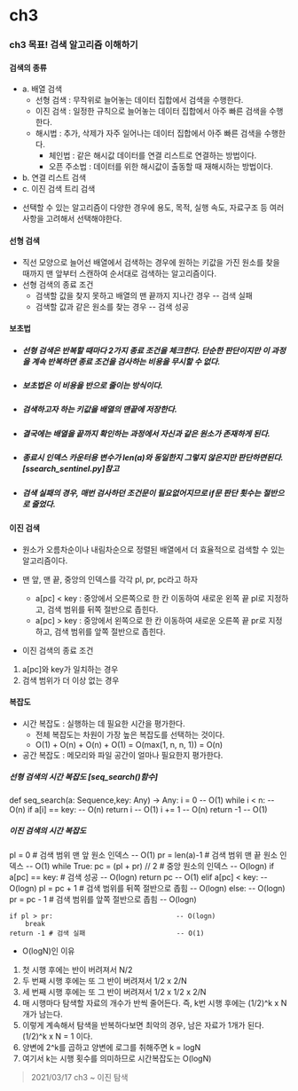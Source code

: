 # ch3
### ch3 목표! 검색 알고리즘 이해하기 

#### 검색의 종류
* a. 배열 검색
  * 선형 검색 : 무작위로 늘어놓는 데이터 집합에서 검색을 수행한다.
  * 이진 검색 : 일정한 규칙으로 늘어놓는 데이터 집합에서 아주 빠른 검색을 수행한다.
  * 해시법 : 추가, 삭제가 자주 일어나는 데이터 집합에서 아주 빠른 검색을 수행한다.
    - 체인법 : 같은 해시값 데이터를 연결 리스트로 연결하는 방법이다.
    - 오픈 주소법 : 데이터를 위한 해시값이 출동할 때 재해시하는 방법이다.
* b. 연결 리스트 검색
* c. 이진 검색 트리 검색

+ 선택할 수 있는 알고리즘이 다양한 경우에 용도, 목적, 실행 속도, 자료구조 등 여러 사항을 고려해서 선택해야한다.

#### 선형 검색
* 직선 모양으로 늘어선 배열에서 검색하는 경우에 원하는 키값을 가진 원소를 찾을 때까지 맨 앞부터 스캔하여 순서대로 검색하는 알고리즘이다.
* 선형 검색의 종료 조건
    - 검색할 값을 찾지 못하고 배열의 맨 끝까지 지나간 경우 --  검색 실패
    - 검색할 값과 같은 원소를 찾는 경우 -- 검색 성공

#### 보초법
* <h5>선형 검색은 반복할 때마다 2가지 종료 조건을 체크한다. 단순한 판단이지만 이 과정을 계속 반복하면 종료 조건을 검사하는 비용을 무시할 수 없다.</h5>
* <h5>보초법은 이 비용을 반으로 줄이는 방식이다.</h5>
* <h5>검색하고자 하는 키값을 배열의 맨끝에 저장한다.</h5>
* <h5>결국에는 배열을 끝까지 확인하는 과정에서 자신과 같은 원소가 존재하게 된다.</h5>
* <h5>종료시 인덱스 카운터용 변수가 len(a)와 동일한지 그렇지 않은지만 판단하면된다. [ssearch_sentinel.py]참고</h5>
* <h5>검색 실패의 경우, 매번 검사하던 조건문이 필요없어지므로 if문 판단 횟수는 절반으로 줄었다.</h5>

#### 이진 검색
* 원소가 오름차순이나 내림차순으로 정렬된 배열에서 더 효율적으로 검색할 수 있는 알고리즘이다.
* 맨 앞, 맨 끝, 중앙의 인덱스를 각각 pl, pr, pc라고 하자
    * a[pc] < key : 중앙에서 오른쪽으로 한 칸 이동하여 새로운 왼쪽 끝 pl로 지정하고, 검색 범위를 뒤쪽 절반으로 좁힌다.
    * a[pc] > key : 중앙에서 왼쪽으로 한 칸 이동하여 새로운 오른쪽 끝 pr로 지정하고, 검색 범위를 앞쪽 절반으로 좁힌다.

* 이진 검색의 종료 조건
1. a[pc]와 key가 일치하는 경우
2. 검색 범위가 더 이상 없는 경우

#### 복잡도
* 시간 복잡도 : 실행하는 데 필요한 시간을 평가한다.
    * 전체 복잡도는 차원이 가장 높은 복잡도를 선택하는 것이다. 
    * O(1) + O(n) + O(n) + O(1) = O(max(1, n, n, 1)) = O(n)
* 공간 복잡도 : 메모리와 파일 공간이 얼마나 필요한지 평가한다.

##### 선형 검색의 시간 복잡도 [seq_search()함수]
def seq_search(a: Sequence,key: Any) -> Any:
    i = 0               -- O(1)
    while i < n:        -- O(n)
        if a[i] == key: -- O(n)
            return i    -- O(1)
        i += 1          -- O(n)
    return -1           -- O(1)


##### 이진 검색의 시간 복잡도
pl = 0 # 검색 범위 맨 앞 원소 인덱스                -- O(1)
pr = len(a)-1 # 검색 범위 맨 끝 원소 인덱스         -- O(1)
while True:
    pc = (pl + pr) // 2 # 중앙 원소의 인덱스      -- O(logn)
    if a[pc] == key: # 검색 성공                -- O(logn)
        return pc                             -- O(1)
    elif a[pc] < key:                         -- O(logn)
        pl = pc + 1 # 검색 범위를 뒤쪽 절반으로 좁힘 -- O(logn)
    else:                                     -- O(logn)
        pr = pc - 1 # 검색 범위를 앞쪽 절반으로 좁힘 -- O(logn)
    
    if pl > pr:                               -- O(logn)
        break                                 
    return -1 # 검색 실패                       -- O(1)

* O(logN)인 이유
1. 첫 시행 후에는 반이 버려져서 N/2
2. 두 번째 시행 후에는 또 그 반이 버려져서 1/2 x 2/N
3. 세 번째 시행 후에는 또 그 반이 버려져서 1/2 x 1/2 x 2/N
4. 매 시행마다 탐색할 자료의 개수가 반씩 줄어든다. 즉, k번 시행 후에는 (1/2)^k x N개가 남는다.
5. 이렇게 계속해서 탐색을 반복하다보면 최악의 경우, 남은 자료가 1개가 된다. (1/2)^k x N = 1 이다.
6. 양변에 2^k를 곱하고 양변에 로그를 취해주면 k = logN
7. 여기서 k는 시행 횟수를 의미하므로 시간복잡도는 O(logN)


> 2021/03/17 ch3 ~ 이진 탐색

